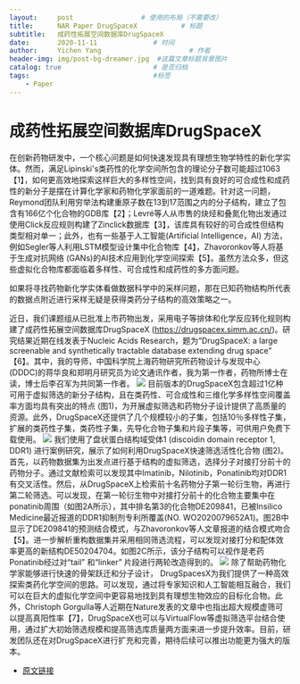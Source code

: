 ```yaml
---
layout:     post                 # 使用的布局（不需要改）
title:      NAR Paper DrugSpaceX           # 标题 
subtitle:   成药性拓展空间数据库DrugSpaceX
date:       2020-11-11              # 时间
author:     Yichen Yang                      # 作者
header-img: img/post-bg-dreamer.jpg  #这篇文章标题背景图片
catalog: true                       # 是否归档
tags:                               #标签
    - Paper
---
```

# 成药性拓展空间数据库DrugSpaceX


在创新药物研发中，一个核心问题是如何快速发现具有理想生物学特性的新化学实体。然而，满足Lipinski's类药性的化学空间所包含的理论分子数可能超过1063【1】，如何更高效地探索这样巨大的多样性空间，找到具有良好的可合成性和成药性的新分子是摆在计算化学家和药物化学家面前的一道难题。针对这一问题，Reymond团队利用穷举法构建重原子数在13到17范围之内的分子结构，建立了包含有166亿个化合物的GDB库【2】；Levré等人从市售的炔烃和叠氮化物出发通过使用Click反应规则构建了Zinclick数据库【3】，该库具有较好的可合成性但结构类型相对单一；此外，也有一些基于人工智能(Artificial Intelligence，AI) 方法，例如Segler等人利用LSTM模型设计集中化合物库【4】，Zhavoronkov等人将基于生成对抗网络 (GANs)的AI技术应用到化学空间探索【5】。虽然方法众多，但这些虚拟化合物库都面临着多样性、可合成性和成药性的多方面问题。
    
如果将寻找药物新化学实体看做数据科学中的采样问题，那在已知药物结构所代表的数据点附近进行采样无疑是获得类药分子结构的高效策略之一。

近日，我们课题组从已批准上市药物出发，采用电子等排体和化学反应转化规则构建了成药性拓展空间数据库DrugSpaceX (https://drugspacex.simm.ac.cn/)。研究结果近期在线发表于Nucleic Acids Research，题为“DrugSpaceX: a large screenable and synthetically tractable database extending drug space” 【6】。其中，我的导师，中国科学院上海药物研究所药物设计与发现中心 (DDDC)的蒋华良和郑明月研究员为论文通讯作者，我为第一作者，药物所博士在读，博士后李召军为共同第一作者。
	![](https://expert.phirda.com/add/A/images/PlqGiacEDZrmJ2aXZ4BweoFVwHTNhRoibq3ZHhepIEbd9u9ZQRPUASZ6jibp47BTyTXRjrwzp6ibXOtu7ibz6PhDibDw.png)
	目前版本的DrugSpaceX包含超过1亿种可用于虚拟筛选的新分子结构，且在类药性、可合成性和三维化学多样性空间覆盖率方面均具有突出的特点 (图1)，为开展虚拟筛选和药物分子设计提供了高质量的资源。此外，DrugSpaceX还提供了几个规模较小的子集，包括10％多样性子集，扩展的类药性子集，类药性子集，先导化合物子集和片段子集等，可供用户免费下载使用。
	![](https://expert.phirda.com/add/A/images/PlqGiacEDZrmJ2aXZ4BweoFVwHTNhRoibqyrDASN2FwGnEU8VLU4po1icC6Qn7yia9Md71rqjflyXLcticQSDuD9VRw.png)
	我们使用了盘状蛋白结构域受体1 (discoidin domain receptor 1, DDR1) 进行案例研究，展示了如何利用DrugSpaceX快速筛选活性化合物 (图2)。首先，以药物数据集为出发点进行基于结构的虚拟筛选，选择分子对接打分前十的药物分子。通过文献检索可以发现其中Imatinib，Nilotinib，Ponatinib均对DDR1有交叉活性。然后，从DrugSpaceX上检索前十名药物分子第一轮衍生物，再进行第二轮筛选。可以发现，在第一轮衍生物中对接打分前十的化合物主要集中在ponatinib周围（如图2A所示），其中排名第3的化合物DE209841，已被Insilico Medicine最近报道的DDR1抑制剂专利所覆盖(NO. WO2020079652A1)。图2B中显示了DE209841的预测结合模式，与Zhavoronkov等人文章报道的结合模式吻合【5】。进一步解析重构数据集并采用相同筛选流程，可以发现对接打分和配体效率更高的新结构DE50204704。如图2C所示，该分子结构可以视作是老药Ponatinib经过对“tail” 和“linker” 片段进行两轮改造得到的。
	![](https://expert.phirda.com/add/A/images/PlqGiacEDZrmJ2aXZ4BweoFVwHTNhRoibqELEkYlgldkLcuqFESwLZCelR4kROXHVbP6gDia84lTI5YNFiaaunWJ9Q.png)
	除了帮助药物化学家能够进行快速的骨架跃迁和分子设计， DrugSpacesX为我们提供了一种高效探索类药化学空间的思路。可以发现，通过将专家知识和人工智能相互融合，我们可以在巨大的虚拟化学空间中更容易地找到具有理想生物效应的目标化合物。此外，Christoph Gorgulla等人近期在Nature发表的文章中也指出超大规模虚筛可以提高真阳性率【7】，DrugSpaceX也可以与VirtualFlow等虚拟筛选平台结合使用，通过扩大初始筛选规模和提高筛选库质量两方面来进一步提升效率。目前，研发团队还在对DrugSpaceX进行扩充和完善，期待后续可以推出功能更为强大的版本。
	
* [原文链接](https://doi.org/10.1093/nar/gkaa920)
